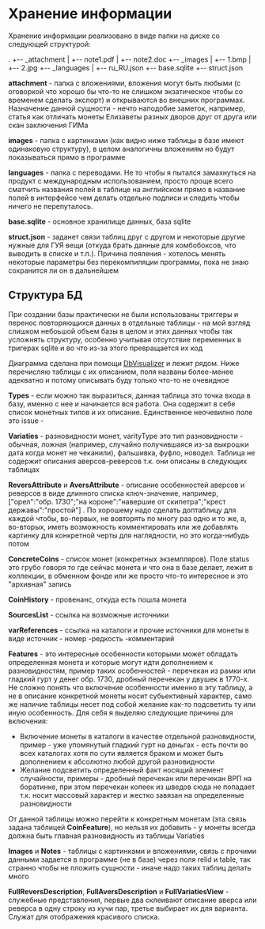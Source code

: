 #  Хранение информации

Хранение информации реализовано в виде папки на диске со следующей структурой:

.
+-- _attachment
|   +-- note1.pdf
|   +-- note2.doc
+-- _images
|   +-- 1.bmp
|   +-- 2.jpg
+-- _languages
|   +-- ru_RU.json
+-- base.sqlite 
+-- struct.json


**attachment** - папка с вложениями, вложения могут быть любыми (с оговоркой что хорошо бы что-то не слишком экзатическое чтобы со временем сделать экспорт) и открываются во внешних программах. Назначение данной сущности - нечто наподобие заметок, например, статья как отличать монеты Елизаветы разных дворов друг от друга или скан заключения ГИМа

**images** - папка с картинками (как видно ниже таблицы в базе имеют одинаковую структуру), в целом аналогичны вложениям но будут показываться прямо в программе

**languages** - папка с переводами. Не то чтобы я пытался замахнуться на продукт с международным использованием, просто проще всего сматчить названия полей в таблице на английском прямо в название полей в интерфейсе чем делать отдельно подписи и следить чтобы ничего не перепуталось.

**base.sqlite** - основное хранилище данных, база sqlite

**struct.json** - заданет связи таблиц друг с другом и некоторые другие нужные для ГУЯ вещи (откуда брать данные для комбобоксов, что выводить в списке и т.п.). Причина пояления - хотелось менять некоторые параметры без перекомпиляции программы, пока не знаю сохранится ли он в дальнейшем

## Структура БД

При создании базы практически не были использованы триггеры и перенос повторяющихся данных в отдельные таблицы - на мой взгляд слишком небоьшой объем базы в целом и этих данных чтобы так усложнять структуру, особенно учитывая отсутствие переменных в тригерах sqlite и во что из-за этого превращается их код

Диаграмма сделана при помощи [DbVisualizer](http://www.dbvis.com/) и лежит рядом. Ниже перечисляю таблицы с их описанием, поля названы более-менее адекватно и потому описывать буду только что-то не очевидное

**Types** - если можно так выразиться, данная таблица это точка входа в базу, именно с нее и начинается вся работа. Она содержит в себе список монетных типов и их описание. Единственное неочевилно поле это issue - 

**Variaties** - разновидности монет, varityType это тип разновидности - обычная, ложная (например, случайно получившаяся из-за выкрошки дата когда монет не чеканили), фальшивка, фуфло, новодел. Таблица не содержит описания аверсов-реверсов т.к. они описаны в следующих таблицах

**ReversAttribute** и **AversAttribute** - описание особенностей аверсов и реверсов в виде длинного списка ключ-значение, например, \["орел":"обр. 1730";"на короне":"навершие от скипетра";"крест державы":"простой"\] . По хорошему надо сделать доптаблицу для каждой чтобы, во-первых, не вовторять по многу раз одно и то же, а, во-вторых, иметь возможность комментировать или же добавлять картинку для конкретной черты для наглядности, но это когда-нибудь потом

                            
**ConcreteCoins** - список монет (конкретных экземпляров). Поле status это грубо говоря то где сейчас монета и что она в базе делает, лежит в коллекции, в обменном фонде или же просто что-то интересное и это "архивная" запись

**CoinHistory** - провенанс, откуда есть пошла монета

**SourcesList** - ссылка на возможные источники

**varReferences** - ссылка на каталоги и прочие источники для монеты в виде источник - номер -редкость -комментарий

**Features** - это интересные особенности которыми может обладать определенная монета и которые могут идти дополнением к разновидностям, пример таких особенностей - перечекан из рамки или гладкий гурт у денег обр. 1730, дробный перечекан у двушек в 1770-х. Не сложно понять что включение особенности именно в эту таблицу, а не в описание конкретной монеты носит субьективный характер, само же наличие таблицы несет под собой желание как-то подсветить ту или иную особенность. Для себя я выделяю следующие причины для включения:

* Включение монеты в каталоги в качестве отдельной разновидности, пример - уже упомянутый гладкий гурт на деньгах - есть почти во всех каталогах хотя по сути является браком и может быть дополнением к абсолютно любой другой разновидности
* Желание подсветить определенный факт носящий элемент случайности, примеры - дробный перечекан или перечекан ВРП на боратинке, при этом перечекан копеек из шведов сюда не попадает т.к. носит массовый характер и жестко завязан на определенные разновидности

От данной таблицы можно перейти к конкретным монетам (эта связь задана таблицей **CoinFeature**), но нельзя их добавить - у монеты всегда должна быть главная разновидность из таблицы Variaties

**Images** и **Notes** - таблицы с картинками и вложениями, связь с прочими данными задается в программе (не в базе) через поля relid и table, так странно чтобы не пложить сущности - иначе надо таких таблиц делать много

**FullReversDescription**, **FullAversDescription** и **FullVariatiesView** - служебные представления, первые два склеивают описание аверса или реверса в одну строку из кучи пар, третье выбирает их для варианта. Служат для отображения красивого списка. 
